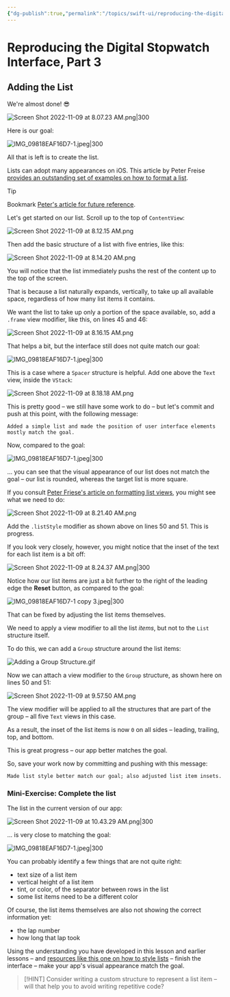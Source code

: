 ```yaml
---
{"dg-publish":true,"permalink":"/topics/swift-ui/reproducing-the-digital-stopwatch-interface-part-3/","dgHomeLink":false}
---
```


# Reproducing the Digital Stopwatch Interface, Part 3

## Adding the List

We're almost done! 😎

![Screen Shot 2022-11-09 at 8.07.23 AM.png|300](/img/user/Attachments/Screen%20Shot%202022-11-09%20at%208.07.23%20AM.png)

Here is our goal:

![IMG_09818EAF16D7-1.jpeg|300](/img/user/Attachments/IMG_09818EAF16D7-1.jpeg)

All that is left is to create the list.

Lists can adopt many appearances on iOS. This article by Peter Freise [provides an outstanding set of examples on how to format a list](https://peterfriese.dev/posts/swiftui-listview-part3/).

> [!TIP]
> Bookmark [Peter's article for future reference](https://peterfriese.dev/posts/swiftui-listview-part3/).

Let's get started on our list. Scroll up to the top of `ContentView`:

![Screen Shot 2022-11-09 at 8.12.15 AM.png](/img/user/Attachments/Screen%20Shot%202022-11-09%20at%208.12.15%20AM.png)

Then add the basic structure of a list with five entries, like this:

![Screen Shot 2022-11-09 at 8.14.20 AM.png](/img/user/Attachments/Screen%20Shot%202022-11-09%20at%208.14.20%20AM.png)

You will notice that the list immediately pushs the rest of the content up to the top of the screen.

That is because a list naturally expands, vertically, to take up all available space, regardless of how many list items it contains.

We want the list to take up only a portion of the space available, so, add a `.frame` view modifier, like this, on lines 45 and 46:

![Screen Shot 2022-11-09 at 8.16.15 AM.png](/img/user/Attachments/Screen%20Shot%202022-11-09%20at%208.16.15%20AM.png)

That helps a bit, but the interface still does not quite match our goal:

![IMG_09818EAF16D7-1.jpeg|300](/img/user/Attachments/IMG_09818EAF16D7-1.jpeg)

This is a case where a `Spacer` structure is helpful. Add one above the `Text` view, inside the `VStack`:

![Screen Shot 2022-11-09 at 8.18.18 AM.png](/img/user/Attachments/Screen%20Shot%202022-11-09%20at%208.18.18%20AM.png)

This is pretty good – we still have some work to do – but let's commit and push at this point, with the following message:

```
Added a simple list and made the position of user interface elements mostly match the goal.
```

Now, compared to the goal:

![IMG_09818EAF16D7-1.jpeg|300](/img/user/Attachments/IMG_09818EAF16D7-1.jpeg)

... you can see that the visual appearance of our list does not match the goal – our list is rounded, whereas the target list is more square.

If you consult [Peter Friese's article on formatting list views](https://peterfriese.dev/posts/swiftui-listview-part3/), you might see what we need to do:

![Screen Shot 2022-11-09 at 8.21.40 AM.png](/img/user/Attachments/Screen%20Shot%202022-11-09%20at%208.21.40%20AM.png)

Add the `.listStyle` modifier as shown above on lines 50 and 51. This is progress.

If you look very closely, however, you might notice that the inset of the text for each list item is a bit off:

![Screen Shot 2022-11-09 at 8.24.37 AM.png|300](/img/user/Attachments/Screen%20Shot%202022-11-09%20at%208.24.37%20AM.png)

Notice how our list items are just a bit further to the right of the leading edge the **Reset** button, as compared to the goal:

![IMG_09818EAF16D7-1 copy 3.jpeg|300](/img/user/Attachments/IMG_09818EAF16D7-1%20copy%203.jpeg)

That can be fixed by adjusting the list items themselves.

We need to apply a view modifier to all the list *items*, but not to the `List` structure itself.

To do this, we can add a `Group` structure around the list items:

![Adding a Group Structure.gif](/img/user/Attachments/Adding%20a%20Group%20Structure.gif)

Now we can attach a view modifier to the `Group` structure, as shown here on lines 50 and 51:

![Screen Shot 2022-11-09 at 9.57.50 AM.png](/img/user/Attachments/Screen%20Shot%202022-11-09%20at%209.57.50%20AM.png)

The view modifier will be applied to all the structures that are part of the group – all five `Text` views in this case.

As a result, the inset of the list items is now `0` on all sides – leading, trailing, top, and bottom.

This is great progress – our app better matches the goal.

So, save your work now by committing and pushing with this message:

```
Made list style better match our goal; also adjusted list item insets.
```

### Mini-Exercise: Complete the list

The list in the current version of our app:

![Screen Shot 2022-11-09 at 10.43.29 AM.png|300](/img/user/Attachments/Screen%20Shot%202022-11-09%20at%2010.43.29%20AM.png)

... is very close to matching the goal:

![IMG_09818EAF16D7-1.jpeg|300](/img/user/Attachments/IMG_09818EAF16D7-1.jpeg)

You can probably identify a few things that are not quite right:
- text size of a list item
- vertical height of a list item
- tint, or color, of the separator between rows in the list
- some list items need to be a different color

Of course, the list items themselves are also not showing the correct information yet:
- the lap number
- how long that lap took

Using the understanding you have developed in this lesson and earlier lessons – and [resources like this one on how to style lists](https://peterfriese.dev/posts/swiftui-listview-part3/) – finish the interface – make your app's visual appearance match the goal.

> [!HINT]
> Consider writing a custom structure to represent a list item – will that help you to avoid writing repetitive code?